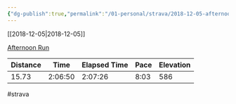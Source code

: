 ```yaml
---
{"dg-publish":true,"permalink":"/01-personal/strava/2018-12-05-afternoon-run/"}
---
```



[[2018-12-05\|2018-12-05]]

[Afternoon Run](https://www.strava.com/activities/2794825230)

| Distance | Time    | Elapsed Time | Pace | Elevation |
| -------- | ------- | ------------ | ---- | --------- |
| 15.73    | 2:06:50 | 2:07:26      | 8:03 | 586       |




#strava
